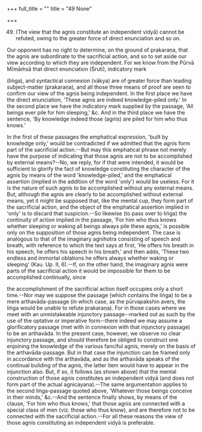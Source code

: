 +++
full_title = ""
title = "49 None"

+++


49. (The view that the agnis constitute an independent vidyā) cannot be refuted, owing to the greater force of direct enunciation and so on.

Our opponent has no right to determine, on the ground of prakaraṇa, that the agnis are subordinate to the sacrificial action, and so to set aside our view according to which they are independent. For we know from the Pūrvā Mīmāṁsā that direct enunciation (Śruti), indicatory mark

 (liṅga), and syntactical connexion (vākya) are of greater force than leading subject-matter (prakaraṇa), and all those three means of proof are seen to confirm our view of the agnis being independent. In the first place we have the direct enunciation, 'These agnis are indeed knowledge-piled only.' In the second place we have the indicatory mark supplied by the passage, 'All beings ever pile for him sleeping,' &c. And in the third place we have the sentence, 'By knowledge indeed those (agnis) are piled for him who thus knows.'

In the first of these passages the emphatical expression, 'built by knowledge only,' would be contradicted if we admitted that the agnis form part of the sacrificial action.--But may this emphatical phrase not merely have the purpose of indicating that those agnis are not to be accomplished by external means?--No, we reply, for if that were intended, it would be sufficient to glorify the fact of knowledge constituting the character of the agnis by means of the word 'knowledge-piled,' and the emphatical assertion (implied in the addition of the word 'only') would be useless. For it is the nature of such agnis to be accomplished without any external means. But, although the agnis are clearly to be accomplished without external means, yet it might be supposed that, like the mental cup, they form part of the sacrificial action, and the object of the emphatical assertion implied in 'only' is to discard that suspicion.--So likewise (to pass over to liṅga) the continuity of action implied in the passage, 'For him who thus knows whether sleeping or waking all beings always pile these agnis,' is possible only on the supposition of those agnis being independent. The case is analogous to that of the imaginary agnihotra consisting of speech and breath, with reference to which the text says at first, 'He offers his breath in his speech, he offers his speech in his breath,' and then adds, 'These two endless and immortal oblations he offers always whether waking or sleeping' (Kau. Up. II, 6).--If, on the other hand, the imaginary agnis were parts of the sacrificial action it would be impossible for them to be accomplished continually, since

the accomplishment of the sacrificial action itself occupies only a short time.--Nor may we suppose the passage (which contains the liṅga) to be a mere arthavāda-passage (in which case, as the pūrvapakshin avers, the liṅga would be unable to refute prakaraṇa). For in those cases where we meet with an unmistakeable injunctory passage--marked out as such by the use of the optative or imperative form--there indeed we may assume a glorificatory passage (met with in connexion with that injunctory passage) to be an arthavāda. In the present case, however, we observe no clear injunctory passage, and should therefore be obliged to construct one enjoining the knowledge of the various fanciful agnis, merely on the basis of the arthavāda-passage. But in that case the injunction can be framed only in accordance with the arthavāda, and as the arthavāda speaks of the continual building of the agnis, the latter item would have to appear in the injunction also. But, if so, it follows (as shown above) that the mental construction of those agnis constitutes an independent vidyā (and does not form part of the actual agnicayana).--The same argumentation applies to the second liṅga-passage quoted above, 'Whatever those beings conceive in their minds,' &c.--And the sentence finally shows, by means of the clause, 'For him who thus knows,' that those agnis are connected with a special class of men (viz. those who thus know), and are therefore not to be connected with the sacrificial action.--For all these reasons the view of those agnis constituting an independent vidyā is preferable.

